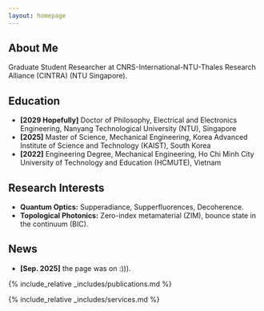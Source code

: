 ```yaml
---
layout: homepage
---
```


## About Me
Graduate Student Researcher at CNRS-International-NTU-Thales Research Alliance (CINTRA) (NTU Singapore).

## Education
- **[2029 Hopefully]** Doctor of Philosophy, Electrical and Electronics Engineering, Nanyang Technological University (NTU), Singapore
- **[2025]** Master of Science, Mechanical Engineering, Korea Advanced Institute of Science and Technology (KAIST), South Korea
- **[2022]** Engineering Degree, Mechanical Engineering, Ho Chi Minh City University of Technology and Education (HCMUTE), Vietnam

## Research Interests
- **Quantum Optics:** Supperadiance, Supperfluorences, Decoherence.
- **Topological Photonics:** Zero-index metamaterial (ZIM), bounce state in the continuum (BIC).

## News

- **[Sep. 2025]** the page was on :))).


{% include_relative _includes/publications.md %}

{% include_relative _includes/services.md %}
